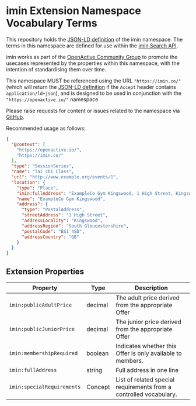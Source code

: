 # imin Extension Namespace Vocabulary Terms

This repository holds the [JSON-LD definition](http://ns.imin.co/imin.jsonld) of the imin namespace. The terms in this namespace are defined for use within the [imin Search API](https://docs.imin.co).

imin works as part of the [OpenActive Community Group](https://www.w3.org/community/openactive) to promote the usecases represented by the properties within this namespace, with the intention of standardising them over time.

This namespace MUST be referenced using the URL `"https://imin.co/"` (which will return the [JSON-LD definition](http://ns.imin.co/imin.jsonld) if the `Accept` header contains `application/ld+json`), and is designed to be used in conjunction with the `"https://openactive.io/"` namespace.

Please raise requests for content or issues related to the namespace via [GitHub](https://github.com/imin-ltd/extension-namespace/issues). 

Recommended usage as follows:
```json
{
  "@context": [
    "https://openactive.io/",
    "https://imin.co/"
  ],
  "type": "SessionSeries",
  "name": "Tai chi Class",
  "url": "http://www.example.org/events/1",
  "location": {
    "type": "Place",
    "imin:fullAddress": "ExampleCo Gym Kingswood, 1 High Street, Kingswood, South Gloucestershire, BS1 4SD",
    "name": "ExampleCo Gym Kingswood",
    "address": {
      "type": "PostalAddress",
      "streetAddress": "1 High Street",
      "addressLocality": "Kingswood",
      "addressRegion": "South Gloucestershire",
      "postalCode": "BS1 4SD",
      "addressCountry": "GB"
    }
  }
}
```

## Extension Properties

| Property                   | Type    | Description                                                        |
|----------------------------|---------|--------------------------------------------------------------------|
| `imin:publicAdultPrice`    | decimal | The adult price derived from the appropriate Offer                 |
| `imin:publicJuniorPrice`   | decimal | The junior price derived from the appropriate Offer                |
| `imin:membershipRequired`  | boolean | Indicates whether this Offer is only available to members.         |
| `imin:fullAddress`         | string  | Full address in one line                                           |
| `imin:specialRequirements` | Concept | List of related special requirements from a controlled vocabulary. |



